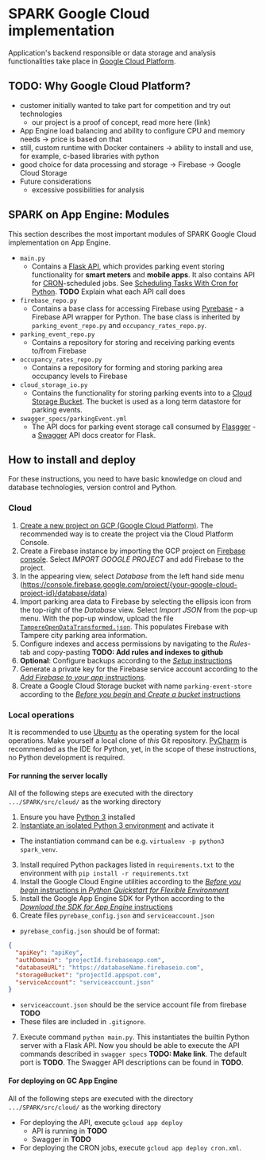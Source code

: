 # SPARK Google Cloud implementation
Application's backend responsible or data storage and analysis functionalities take place in [Google Cloud Platform](http://cloud.google.com). 

## TODO: Why Google Cloud Platform?
- customer initially wanted to take part for competition and try out technologies
	- our project is a proof of concept, read more here (link)
- App Engine load balancing and ability to configure CPU and memory needs -> price is based on that
- still, custom runtime with Docker containers -> ability to install and use, for example, c-based libraries with python
- good choice for data processing and storage
	-> Firebase
	-> Google Cloud Storage
- Future considerations
	- excessive possibilities for analysis

## SPARK on App Engine: Modules
This section describes the most important modules of SPARK Google Cloud implementation on App Engine.
- `main.py`
  - Contains a [Flask API](http://flask.pocoo.org/), which provides parking event storing functionality for **smart meters** and **mobile apps**. It also contains API for [CRON](https://en.wikipedia.org/wiki/Cron)-scheduled jobs. See [Scheduling Tasks With Cron for Python](https://cloud.google.com/appengine/docs/python/config/cron). **TODO** Explain what each API call does
- `firebase_repo.py`
  - Contains a base class for accessing Firebase using [Pyrebase](https://github.com/thisbejim/Pyrebase) - a Firebase API wrapper for Python. The base class is inherited by `parking_event_repo.py` and `occupancy_rates_repo.py`.
- `parking_event_repo.py`
  - Contains a repository for storing and receiving parking events to/from Firebase
- `occupancy_rates_repo.py`
  - Contains a repository for forming and storing parking area occupancy levels to Firebase
- `cloud_storage_io.py`
  - Contains the functionality for storing parking events into to a [Cloud Storage Bucket](https://cloud.google.com/storage/docs/key-terms#buckets). The bucket is used as a long term datastore for parking events.
- `swagger_specs/parkingEvent.yml`
  - The API docs for parking event storage call consumed by [Flasgger](https://github.com/rochacbruno/flasgger) - a [Swagger](http://swagger.io/) API docs creator for Flask.

## How to install and deploy
For these instructions, you need to have basic knowledge on cloud and database technologies, version control and Python.

### Cloud
1. [Create a new project on GCP (Google Cloud Platform)](https://cloud.google.com/resource-manager/docs/creating-project). The recommended way is to create the project via the Cloud Platform Console.
2. Create a Firebase instance by importing the GCP project on [Firebase console](https://console.firebase.google.com/). Select *IMPORT GOOGLE PROJECT* and add Firebase to the project.
  1. In the appearing view, select *Database* from the left hand side menu (https://console.firebase.google.com/project/{your-google-cloud-project-id}/database/data)
  2. Import parking area data to Firebase by selecting the ellipsis icon from the top-right of the *Database* view. Select *Import JSON* from the pop-up menu. With the pop-up window, upload the file [`TampereOpenDataTransformed.json`](https://github.com/DriverCity/SPARK/blob/master/data/TampereOpenDataTransformed.json). This populates Firebase with Tampere city parking area information.
  3. Configure indexes and access permissions by navigating to the *Rules*-tab and copy-pasting **TODO: Add rules and indexes to github**
  4. **Optional**: Configure backups according to the [*Setup* instructions](https://firebase.google.com/docs/database/ios/backups)
  5. Generate a private key for the Firebase service account according to the [*Add Firebase to your app* instructions](https://firebase.google.com/docs/admin/setup).
3. Create a Google Cloud Storage bucket with name `parking-event-store` according to the [*Before you begin* and *Create a bucket* instructions](https://cloud.google.com/storage/docs/quickstart-console)

### Local operations
It is recommended to use [Ubuntu](https://www.ubuntu.com/download) as the operating system for the local operations. Make yourself a local clone of *this* Git repository. [PyCharm](https://www.jetbrains.com/pycharm/) is recommended as the IDE for Python, yet, in the scope of these instructions, no Python development is required.

#### For running the server locally
All of the following steps are executed with the directory `.../SPARK/src/cloud/` as the working directory

1. Ensure you have [Python 3](https://www.python.org/download/releases/3.0/) installed
2. [Instantiate an isolated Python 3 environment](http://docs.python-guide.org/en/latest/dev/virtualenvs/) and activate it
  - The instantiation command can be e.g. `virtualenv -p python3 spark_venv`.
3. Install required Python packages listed in `requirements.txt` to the environment with `pip install -r requirements.txt`
4. Install the Google Cloud Engine utilities according to the [*Before you begin* instructions in *Python Quickstart for Flexible Environment*](https://cloud.google.com/python/getting-started/hello-world)
5. Install the Google App Engine SDK for Python according to the [*Download the SDK for App Engine* instructions](https://cloud.google.com/appengine/docs/python/download)
6. Create files `pyrebase_config.json` and `serviceaccount.json`
  - `pyrebase_config.json` should be of format: 
  
  ```json  
  {
    "apiKey": "apiKey",
    "authDomain": "projectId.firebaseapp.com",
    "databaseURL": "https://databaseName.firebaseio.com",
    "storageBucket": "projectId.appspot.com",
    "serviceAccount": "serviceaccount.json"
  }
  ```
  - `serviceaccount.json` should be the service account file from firebase **TODO**
  - These files are included in `.gitignore`.
7. Execute command `python main.py`. This instantiates the builtin Python server with a Flask API. Now you should be able to execute the API commands described in `swagger specs` **TODO: Make link**. The default port is **TODO**. The Swagger API descriptions can be found in **TODO**.

#### For deploying on GC App Engine
All of the following steps are executed with the directory `.../SPARK/src/cloud/` as the working directory
- For deploying the API, execute `gcloud app deploy`
  - API is running in **TODO**
  - Swagger in **TODO**
- For deploying the CRON jobs, execute `gcloud app deploy cron.xml`.
